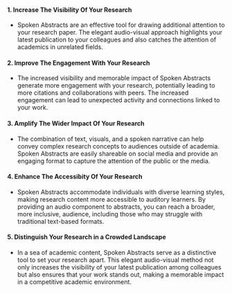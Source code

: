 #### 1. Increase The Visibility Of Your Research
+ Spoken Abstracts are an effective tool for drawing additional attention to your research paper.  The elegant audio-visual approach highlights your latest publication to your colleagues and also catches the attention of academics in unrelated fields.


#### 2. Improve The Engagement With Your Research
+ The increased visibility and memorable impact of Spoken Abstracts generate more engagement with your research, potentially leading to more citations and collaborations with peers. The increased engagement can lead to unexpected activity and connections linked to your work.


#### 3. Amplify The Wider Impact Of Your Research
+ The combination of text, visuals, and a spoken narrative can help convey complex research concepts to audiences outside of academia.  Spoken Abstracts are easily shareable on social media and provide an engaging format to capture the attention of the public or the media. 


#### 4. Enhance The Accessibity Of Your Research
+ Spoken Abstracts accommodate individuals with diverse learning styles, making research content more accessible to auditory learners. By providing an audio component to abstracts, you can reach a broader, more inclusive, audience, including those who may struggle with traditional text-based formats. 


#### 5. Distinguish Your Research in a Crowded Landscape
+ In a sea of academic content, Spoken Abstracts serve as a distinctive tool to set your research apart. This elegant audio-visual method not only increases the visibility of your latest publication among colleagues but also ensures that your work stands out, making a memorable impact in a competitive academic environment.


